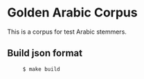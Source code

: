 # Golden Arabic Corpus
This is a corpus for test Arabic stemmers.



## Build json format

```sh 
     $ make build
```

